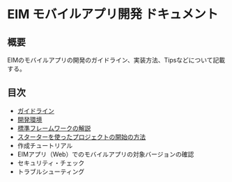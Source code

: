 # EIM モバイルアプリ開発 ドキュメント

## 概要

EIMのモバイルアプリの開発のガイドライン、実装方法、Tipsなどについて記載する。

## 目次

* [ガイドライン](guideline.md)
* [開発環境](developmentEnv.md)
* [標準フレームワークの解説](frameworkOutline.md)
* [スターターを使ったプロジェクトの開始の方法](start-meimy.md)
* 作成チュートリアル
* EIMアプリ（Web）でのモバイルアプリの対象バージョンの確認
* セキュリティ・チェック
* トラブルシューティング
